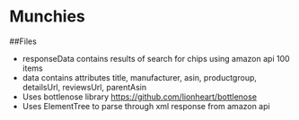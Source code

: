 # Munchies


##Files    
- responseData contains results of search for chips using amazon api 100 items  
- data contains attributes title, manufacturer, asin, productgroup, detailsUrl, reviewsUrl, parentAsin  
- Uses bottlenose library     https://github.com/lionheart/bottlenose  
- Uses ElementTree to parse through xml response from amazon api
